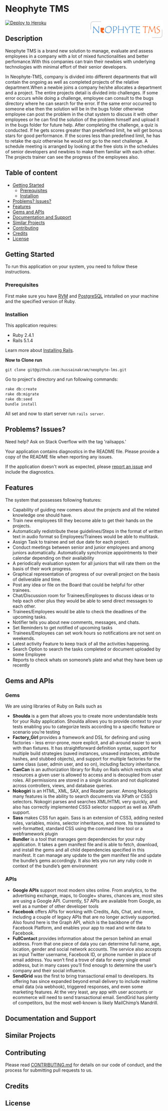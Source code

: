 Neophyte TMS
================

[![Deploy to Heroku](https://www.herokucdn.com/deploy/button.png)](https://neophyte-tms.herokuapp.com/)
<a href="https://aimeos.org/">
    <img src="https://github.com/hussainakram/Neophyte-TMS/blob/master/app/assets/images/logo.png" alt="Neophyte-TMS logo" title="Neophyte TMS" align="right" height="60" />
</a>

Description
-----------
Neophyte TMS is a brand new solution to manage, evaluate and assess employees in a company with a lot of mixed functionalities and better perfomance.With this companies can train their newbies with underlying technologies with minimal effort of their senior developers.

In Neophyte-TMS, company is divided into different departments that will contain the ongoing as well as completed projects of the relative department.When a newbie joins a company he/she allocates a department and a project. The entire projects detail is divided into challenges. If some error occurs while doing a challenge, employee can consult to the bugs directory where he can search for the error. If the same error occurred to someone else then the solution will be in the bugs folder otherwise employee can post the problem in the chat system to discuss it with other employees or he can find the solution of the problem himself and upload it in the bugs folder for future help. After completing the challenge, a quiz is conducted. If he gets scores greater than predefined limit, he will get bonus stars for good performance. If the scores less than predefined limit, he has to retake the quiz otherwise he would not go to the next challenge. A schedule meeting is arranged by looking at the free slots in the schedules of senior developers and newbies to make them familiar with each other. The projects trainer can see the progress of the employees also.

## Table of content

 - [Getting Started](#gettingstarted)
    - [Prerequisites](#prerequisites)
    - [Installion](#installion)
 - [Problems? Issues?](#problems?issues?)
 - [Features](#features)
 - [Gems and APIs](#gemsandapis)
 - [Documentation and Support](#documentationandsupport)
 - [Similar Projects](#similarprojects)
 - [Contributing](#contributing)
 - [Credits](#credits)
- [License](#license)


## Getting Started
To run this application on your system, you need to follow these instructions.

### Prerequisites
First make sure you have [RVM](https://www.digitalocean.com/community/tutorials/how-to-install-ruby-on-rails-on-ubuntu-14-04-using-rvm) and [PostgreSQL](https://www.digitalocean.com/community/tutorials/how-to-install-and-use-postgresql-on-ubuntu-14-04) intstalled on your machine and the specified version of Ruby.

### Installion

This application requires:

- Ruby 2.4.1
- Rails 5.1.4

Learn more about [Installing Rails](http://railsapps.github.io/installing-rails.html).

**Now to Clone run**
```
git clone git@github.com:hussainakram/neophyte-lms.git
```
Go to project's directory and run following commands:
```
rake db:create
rake db:migrate
rake db:seed
bundle install
```
All set and now to start server run ```rails server```.


## Problems? Issues?

Need help? Ask on Stack Overflow with the tag 'railsapps.'

Your application contains diagnostics in the README file. Please provide a copy of the README file when reporting any issues.

If the application doesn't work as expected, please [report an issue](https://github.com/RailsApps/rails_apps_composer/issues)
and include the diagnostics.
## Features
The system that possesses following features:
- Capability of guiding new comers about the projects and all the related
knowledge one should have.
- Train new employees till they become able to get their hands on the
projects.
- Automatically redistribute these guidelines/Steps in the format of written
text in audio format so Employees/Trainees would be able to multitask.
- Assign Task to trainee and set due date for each project.
- Conduct meetings between senior and junior employees and among juniors
automatically. Automatically synchronize appointments to their
calendar depending on their availability
- A periodically evaluation system for all juniors that will rate them on
the basis of their work progress.
- Graphical representation of progress of our overall project on the basis
of deliverable and time.
- Post any idea or file on the Board that could be helpful for other
trainees.
- Chat/Discussion room for Trainees/Employees to discuss ideas or to
help each other plus they would be able to send direct messages to
each other.
- Trainees/Employees would be able to check the deadlines of the upcoming
tasks.
- Notifier tells you about new comments, messages, and chats.
- Set Reminders to get notified of upcoming tasks
- Trainees/Employees can set work hours so notifications are not sent on
weekends.
- Latest activity Feature to keep track of all the activities happening.
- Search Option to search the tasks completed or document uploaded by
some Employee
- Reports to check whats on someone’s plate and what they have been
up recently

## Gems and APIs
 ### Gems
We are using libraries of Ruby on Rails such as
- **Shoulda** is a gem that allows you to create more understandable tests
for your Ruby application. Shoulda allows you to provide context to
your tests enabling you to categorize tests according to a specific feature
or scenario you’re testing
- **Factory_Girl** provides a framework and DSL for defining and using
factories - less error-prone, more explicit, and all-around easier to work
with than fixtures. It has straightforward definition syntax, support for
multiple build strategies (saved instances, unsaved instances, attribute
hashes, and stubbed objects), and support for multiple factories for the
same class (user, admin user, and so on), including factory inheritance.
- **CanCan** is an authorization library for Ruby on Rails which restricts
what resources a given user is allowed to access and is decoupled from
user roles. All permissions are stored in a single location and not duplicated
across controllers, views, and database queries.
- **Nokogiri** is an HTML, XML, SAX, and Reader parser. Among Nokogiris
many features is the ability to search documents via XPath or
CSS3 selectors. Nokogiri parses and searches XML/HTML very quickly,
and also has correctly implemented CSS3 selector support as well as
XPath support.
- **Sass** makes CSS fun again. Sass is an extension of CSS3, adding nested
rules, variables, mixins, selector inheritance, and more. Its translated
to well-formatted, standard CSS using the command line tool or a webframework
plugin
- **Bundler** is a tool that manages gem dependencies for your ruby application.
It takes a gem manifest file and is able to fetch, download,
and install the gems and all child dependencies specified in this manifest.
It can manage any update to the gem manifest file and update
the bundle’s gems accordingly. It also lets you run any ruby code in
context of the bundle’s gem environment
### APIs
- **Google APIs** support most modern sites online. From analytics, to
the advertising exchange, maps, to Google+ shares, chances are, most
sites are using a Google API. Currently, 57 APIs are available from
Google, as well as a number of other developer tools
- **Facebook** offers APIs for working with Credits, Ads, Chat, and more,
including a couple of legacy APIs that are no longer actively supported.
Also found here is the Graph API, which is the backbone of the Facebook
Platform, and enables your app to read and write data to Facebook.
- **FullContact** provides information about the person behind an email
address. From that one piece of data you can determine full name, age,
location, gender and social network accounts. The service also accepts
as input Twitter username, Facebook ID, or phone number in place of
email address. You won’t find a trove of data for every single email
address, but in many cases you’ll find enough to determine the user’s
company and their social influence.
- **SendGrid** was the first to bring transactional email to developers.
Its offering has since expanded beyond email delivery to include realtime
email data (via webhook), triggered responses, and even some
marketing features. At the very least, any app with user accounts
or ecommerce will need to send transactional email. SendGrid has
plenty of competitors, but the most well-known is likely MailChimp’s
Mandrill.
## Documentation and Support

## Similar Projects

## Contributing

Please read [CONTRIBUTING.md](https://github.com/hussainakram/Neophyte-TMS/blob/master/Contributing.md) for details on our code of conduct, and the process for submitting pull requests to us.
## Credits


## License

